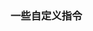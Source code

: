 <!--
 * @Author: xr
 * @Date: 2021-04-08 17:11:15
 * @LastEditors: xr
 * @LastEditTime: 2021-04-08 17:11:54
 * @version: v1.0.0
 * @Descripttion: 功能说明
 * @FilePath: \web.admin.vue3\src\directive\readme.md
-->
### 一些自定义指令  
